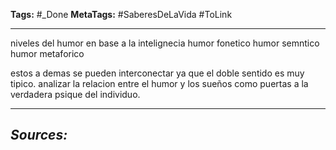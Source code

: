 **Tags:** #_Done
**MetaTags:** #SaberesDeLaVida #ToLink
- - -
niveles del humor en base a la intelignecia
humor fonetico
humor semntico
humor metaforico

estos a demas se pueden interconectar ya que el doble sentido es muy tipico.
 analizar la relacion entre el humor y los sueños como puertas a la verdadera psique del individuo.
- - - 
## ***Sources:***